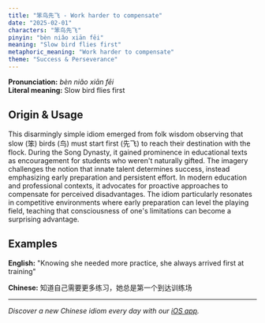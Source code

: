 ```yaml
---
title: "笨鸟先飞 - Work harder to compensate"
date: "2025-02-01"
characters: "笨鸟先飞"
pinyin: "bèn niǎo xiān fēi"
meaning: "Slow bird flies first"
metaphoric_meaning: "Work harder to compensate"
theme: "Success & Perseverance"
---
```


**Pronunciation:** *bèn niǎo xiān fēi*  
**Literal meaning:** Slow bird flies first

## Origin & Usage

This disarmingly simple idiom emerged from folk wisdom observing that slow (笨) birds (鸟) must start first (先飞) to reach their destination with the flock. During the Song Dynasty, it gained prominence in educational texts as encouragement for students who weren't naturally gifted. The imagery challenges the notion that innate talent determines success, instead emphasizing early preparation and persistent effort. In modern education and professional contexts, it advocates for proactive approaches to compensate for perceived disadvantages. The idiom particularly resonates in competitive environments where early preparation can level the playing field, teaching that consciousness of one's limitations can become a surprising advantage.

## Examples

**English:** "Knowing she needed more practice, she always arrived first at training"

**Chinese:** 知道自己需要更多练习，她总是第一个到达训练场

---

*Discover a new Chinese idiom every day with our [iOS app](https://apps.apple.com/us/app/daily-chinese-idioms/id6670238264).*
